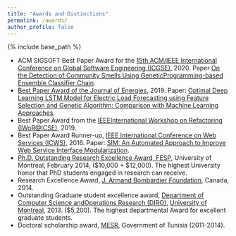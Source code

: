 ```yaml
---
title: "Awards and Distinctions"
permalink: /awards/
author_profile: false
---
```


{% include base_path %}



* ACM SIGSOFT Best Paper Award for the [15th ACM/IEEE International Conference on Global Software Engineering (ICGSE)](https://conf.researchr.org/home/icgse-2020), 2020. Paper [On the Detection of Community Smells Using GeneticProgramming-based Ensemble Classifier Chain](https://dl.acm.org/doi/10.1145/3372787.3390439).
* [Best Paper Award of the Journal of Energies](https://www.mdpi.com/journal/energies/awards/621), 2019. Paper: [Optimal Deep Learning LSTM Model for Electric Load Forecasting using Feature Selection and Genetic Algorithm: Comparison with Machine Learning Approaches](https://www.mdpi.com/1996-1073/11/7/1636).
* Best Paper Award from the [IEEEInternational Workshop on Refactoring (IWoR@ICSE)](https://iwor.github.io/iwor2019/), 2019.
* Best Paper Award Runner-up, [IEEE International Conference on Web Services (ICWS)](https://www.computer.org/csdl/proceedings/icws/2016/12OmNyQ7G5O), 2016. Paper: [SIM: An Automated Approach to Improve Web Service Interface Modularization](https://ieeexplore.ieee.org/document/7557989).
* [Ph.D. Outstanding Research Excellence Award, FESP](http://www.fesp.umontreal.ca/fr/accueil/nouvelles/nouvelle/article/ceremonie-des-bourses-dexcellence-de-la-fesp-et-prix-de-la-meilleure-these.html), University of Montreal, February 2014, ($10,000 + $12,000). The highest University honor that PhD students engaged in research can receive.
* Research Excellence Award, [J. Armand Bombardier Foundation](https://www.fondationbombardier.ca/en/), Canada, 2014.
* Outstanding Graduate student excellence award, [Department of Computer Science andOperations Research (DIRO)](http://diro.umontreal.ca/accueil/), [University of Montreal](https://www.umontreal.ca/), 2013. ($5,200). The highest departmental Award for excellent graduate students.
* Doctoral scholarship award, [MESR](http://www.mesrst.tn/anglais/index.htm), Government of Tunisia (2011-2014).

